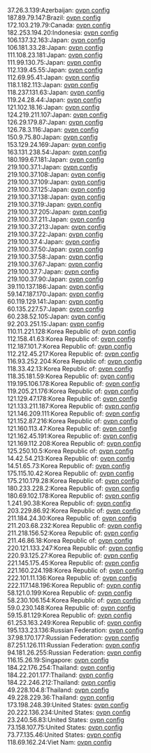 37.26.3.139:Azerbaijan: [ovpn config](vpn/37_26_3_139.ovpn)  
187.89.79.147:Brazil: [ovpn config](vpn/187_89_79_147.ovpn)  
172.103.219.79:Canada: [ovpn config](vpn/172_103_219_79.ovpn)  
182.253.194.20:Indonesia: [ovpn config](vpn/182_253_194_20.ovpn)  
106.137.32.163:Japan: [ovpn config](vpn/106_137_32_163.ovpn)  
106.181.33.28:Japan: [ovpn config](vpn/106_181_33_28.ovpn)  
111.108.23.181:Japan: [ovpn config](vpn/111_108_23_181.ovpn)  
111.99.130.75:Japan: [ovpn config](vpn/111_99_130_75.ovpn)  
112.139.45.55:Japan: [ovpn config](vpn/112_139_45_55.ovpn)  
112.69.95.41:Japan: [ovpn config](vpn/112_69_95_41.ovpn)  
118.1.182.113:Japan: [ovpn config](vpn/118_1_182_113.ovpn)  
118.237.131.63:Japan: [ovpn config](vpn/118_237_131_63.ovpn)  
119.24.28.44:Japan: [ovpn config](vpn/119_24_28_44.ovpn)  
121.102.18.16:Japan: [ovpn config](vpn/121_102_18_16.ovpn)  
124.219.211.107:Japan: [ovpn config](vpn/124_219_211_107.ovpn)  
126.29.179.87:Japan: [ovpn config](vpn/126_29_179_87.ovpn)  
126.78.3.116:Japan: [ovpn config](vpn/126_78_3_116.ovpn)  
150.9.75.80:Japan: [ovpn config](vpn/150_9_75_80.ovpn)  
153.129.24.169:Japan: [ovpn config](vpn/153_129_24_169.ovpn)  
163.131.238.54:Japan: [ovpn config](vpn/163_131_238_54.ovpn)  
180.199.67.181:Japan: [ovpn config](vpn/180_199_67_181.ovpn)  
219.100.37.1:Japan: [ovpn config](vpn/219_100_37_1.ovpn)  
219.100.37.108:Japan: [ovpn config](vpn/219_100_37_108.ovpn)  
219.100.37.109:Japan: [ovpn config](vpn/219_100_37_109.ovpn)  
219.100.37.125:Japan: [ovpn config](vpn/219_100_37_125.ovpn)  
219.100.37.138:Japan: [ovpn config](vpn/219_100_37_138.ovpn)  
219.100.37.19:Japan: [ovpn config](vpn/219_100_37_19.ovpn)  
219.100.37.205:Japan: [ovpn config](vpn/219_100_37_205.ovpn)  
219.100.37.211:Japan: [ovpn config](vpn/219_100_37_211.ovpn)  
219.100.37.213:Japan: [ovpn config](vpn/219_100_37_213.ovpn)  
219.100.37.22:Japan: [ovpn config](vpn/219_100_37_22.ovpn)  
219.100.37.4:Japan: [ovpn config](vpn/219_100_37_4.ovpn)  
219.100.37.50:Japan: [ovpn config](vpn/219_100_37_50.ovpn)  
219.100.37.58:Japan: [ovpn config](vpn/219_100_37_58.ovpn)  
219.100.37.67:Japan: [ovpn config](vpn/219_100_37_67.ovpn)  
219.100.37.7:Japan: [ovpn config](vpn/219_100_37_7.ovpn)  
219.100.37.90:Japan: [ovpn config](vpn/219_100_37_90.ovpn)  
39.110.137.186:Japan: [ovpn config](vpn/39_110_137_186.ovpn)  
59.147.187.170:Japan: [ovpn config](vpn/59_147_187_170.ovpn)  
60.119.129.141:Japan: [ovpn config](vpn/60_119_129_141.ovpn)  
60.135.227.57:Japan: [ovpn config](vpn/60_135_227_57.ovpn)  
60.238.52.105:Japan: [ovpn config](vpn/60_238_52_105.ovpn)  
92.203.251.15:Japan: [ovpn config](vpn/92_203_251_15.ovpn)  
110.11.221.128:Korea Republic of: [ovpn config](vpn/110_11_221_128.ovpn)  
112.158.41.63:Korea Republic of: [ovpn config](vpn/112_158_41_63.ovpn)  
112.187.101.7:Korea Republic of: [ovpn config](vpn/112_187_101_7.ovpn)  
112.212.45.217:Korea Republic of: [ovpn config](vpn/112_212_45_217.ovpn)  
116.93.252.204:Korea Republic of: [ovpn config](vpn/116_93_252_204.ovpn)  
118.33.42.13:Korea Republic of: [ovpn config](vpn/118_33_42_13.ovpn)  
118.35.181.59:Korea Republic of: [ovpn config](vpn/118_35_181_59.ovpn)  
119.195.106.178:Korea Republic of: [ovpn config](vpn/119_195_106_178.ovpn)  
119.205.21.176:Korea Republic of: [ovpn config](vpn/119_205_21_176.ovpn)  
121.129.47.178:Korea Republic of: [ovpn config](vpn/121_129_47_178.ovpn)  
121.133.211.187:Korea Republic of: [ovpn config](vpn/121_133_211_187.ovpn)  
121.146.209.111:Korea Republic of: [ovpn config](vpn/121_146_209_111.ovpn)  
121.152.87.216:Korea Republic of: [ovpn config](vpn/121_152_87_216.ovpn)  
121.160.113.47:Korea Republic of: [ovpn config](vpn/121_160_113_47.ovpn)  
121.162.45.191:Korea Republic of: [ovpn config](vpn/121_162_45_191.ovpn)  
121.169.112.208:Korea Republic of: [ovpn config](vpn/121_169_112_208.ovpn)  
125.250.10.5:Korea Republic of: [ovpn config](vpn/125_250_10_5.ovpn)  
14.42.54.213:Korea Republic of: [ovpn config](vpn/14_42_54_213.ovpn)  
14.51.65.73:Korea Republic of: [ovpn config](vpn/14_51_65_73.ovpn)  
175.115.10.42:Korea Republic of: [ovpn config](vpn/175_115_10_42.ovpn)  
175.210.179.28:Korea Republic of: [ovpn config](vpn/175_210_179_28.ovpn)  
180.233.228.2:Korea Republic of: [ovpn config](vpn/180_233_228_2.ovpn)  
180.69.102.178:Korea Republic of: [ovpn config](vpn/180_69_102_178.ovpn)  
1.241.90.38:Korea Republic of: [ovpn config](vpn/1_241_90_38.ovpn)  
203.229.86.92:Korea Republic of: [ovpn config](vpn/203_229_86_92.ovpn)  
211.184.24.30:Korea Republic of: [ovpn config](vpn/211_184_24_30.ovpn)  
211.203.68.232:Korea Republic of: [ovpn config](vpn/211_203_68_232.ovpn)  
211.218.156.52:Korea Republic of: [ovpn config](vpn/211_218_156_52.ovpn)  
211.46.86.18:Korea Republic of: [ovpn config](vpn/211_46_86_18.ovpn)  
220.121.133.247:Korea Republic of: [ovpn config](vpn/220_121_133_247.ovpn)  
220.93.125.27:Korea Republic of: [ovpn config](vpn/220_93_125_27.ovpn)  
221.145.175.45:Korea Republic of: [ovpn config](vpn/221_145_175_45.ovpn)  
221.160.224.198:Korea Republic of: [ovpn config](vpn/221_160_224_198.ovpn)  
222.101.11.136:Korea Republic of: [ovpn config](vpn/222_101_11_136.ovpn)  
222.117.148.196:Korea Republic of: [ovpn config](vpn/222_117_148_196.ovpn)  
58.121.0.199:Korea Republic of: [ovpn config](vpn/58_121_0_199.ovpn)  
58.230.106.154:Korea Republic of: [ovpn config](vpn/58_230_106_154.ovpn)  
59.0.230.148:Korea Republic of: [ovpn config](vpn/59_0_230_148.ovpn)  
59.15.81.129:Korea Republic of: [ovpn config](vpn/59_15_81_129.ovpn)  
61.253.163.249:Korea Republic of: [ovpn config](vpn/61_253_163_249.ovpn)  
195.133.23.136:Russian Federation: [ovpn config](vpn/195_133_23_136.ovpn)  
37.98.170.177:Russian Federation: [ovpn config](vpn/37_98_170_177.ovpn)  
87.251.126.111:Russian Federation: [ovpn config](vpn/87_251_126_111.ovpn)  
94.181.26.255:Russian Federation: [ovpn config](vpn/94_181_26_255.ovpn)  
116.15.26.19:Singapore: [ovpn config](vpn/116_15_26_19.ovpn)  
184.22.176.254:Thailand: [ovpn config](vpn/184_22_176_254.ovpn)  
184.22.201.177:Thailand: [ovpn config](vpn/184_22_201_177.ovpn)  
184.22.246.212:Thailand: [ovpn config](vpn/184_22_246_212.ovpn)  
49.228.104.8:Thailand: [ovpn config](vpn/49_228_104_8.ovpn)  
49.228.229.36:Thailand: [ovpn config](vpn/49_228_229_36.ovpn)  
173.198.248.39:United States: [ovpn config](vpn/173_198_248_39.ovpn)  
20.222.136.234:United States: [ovpn config](vpn/20_222_136_234.ovpn)  
23.240.56.83:United States: [ovpn config](vpn/23_240_56_83.ovpn)  
73.158.107.75:United States: [ovpn config](vpn/73_158_107_75.ovpn)  
73.77.135.46:United States: [ovpn config](vpn/73_77_135_46.ovpn)  
118.69.162.24:Viet Nam: [ovpn config](vpn/118_69_162_24.ovpn)  
